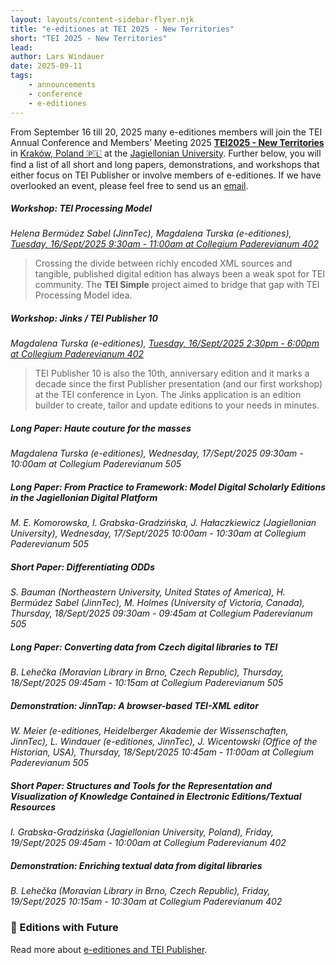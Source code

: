```yaml
---
layout: layouts/content-sidebar-flyer.njk
title: "e-editiones at TEI 2025 - New Territories"
short: "TEI 2025 - New Territories"
lead: 
author: Lars Windauer
date: 2025-09-11
tags:
    - announcements
    - conference
    - e-editiones
--- 
```


From September 16 till 20, 2025 many e-editiones members will join the TEI Annual Conference and Members’ Meeting 2025 [**TEI2025 - New Territories**](https://tei2025.confer.uj.edu.pl/) in  [Kraków, Poland 🇵🇱](https://www.openstreetmap.org/relation/2768922) at the [Jagiellonian University](https://www.uj.edu.pl/). Further below, you will find a list of all short and long papers, demonstrations, and workshops that either focus on TEI Publisher or involve members of e-editiones. If we have overlooked an event, please feel free to send us an [email](mailto:info@e-editiones.org).

##### Workshop: TEI Processing Model
*Helena Bermúdez Sabel (JinnTec), Magdalena Turska (e-editiones), [Tuesday, 16/Sept/2025 9:30am - 11:00am at Collegium Paderevianum 402](https://www.conftool.pro/tei2025/index.php?page=browseSessions&print=embed&form_session=32&presentations=show)*
  
> Crossing the divide between richly encoded XML sources and tangible, published digital edition has always been a weak spot for TEI community. The **TEI Simple** project aimed to bridge that gap with TEI Processing Model idea. 

##### Workshop: Jinks / TEI Publisher 10
*Magdalena Turska (e-editiones), [Tuesday, 16/Sept/2025 2:30pm - 6:00pm at Collegium Paderevianum 402](https://www.conftool.pro/tei2025/index.php?page=browseSessions&print=embed&form_session=33&presentations=show)*
  
> TEI Publisher 10 is also the 10th, anniversary edition and it marks a decade since the first Publisher presentation (and our first workshop) at the TEI conference in Lyon. The Jinks application is an edition builder to create, tailor and update editions to your needs in minutes.

##### Long Paper: Haute couture for the masses
*Magdalena Turska (e-editiones), Wednesday, 17/Sept/2025 09:30am - 10:00am at Collegium Paderevianum 505*

##### Long Paper: From Practice to Framework: Model Digital Scholarly Editions in the Jagiellonian Digital Platform

*M. E. Komorowska, I. Grabska-Gradzińska, J. Hałaczkiewicz (Jagiellonian University), Wednesday, 17/Sept/2025 10:00am - 10:30am at Collegium Paderevianum 505*

##### Short Paper: Differentiating ODDs

*S. Bauman (Northeastern University, United States of America), H. Bermúdez Sabel (JinnTec), M. Holmes (University of Victoria, Canada), Thursday, 18/Sept/2025 09:30am - 09:45am at Collegium Paderevianum 505*


##### Long Paper: Converting data from Czech digital libraries to TEI

*B. Lehečka (Moravian Library in Brno, Czech Republic), Thursday, 18/Sept/2025 09:45am - 10:15am at Collegium Paderevianum 505*

##### Demonstration: JinnTap: A browser-based TEI-XML editor
*W. Meier (e-editiones, Heidelberger Akademie der Wissenschaften, JinnTec), L. Windauer (e-editiones, JinnTec), J. Wicentowski (Office of the Historian, USA), Thursday, 18/Sept/2025 10:45am - 11:00am at Collegium Paderevianum 505*

##### Short Paper: Structures and Tools for the Representation and Visualization of Knowledge Contained in Electronic Editions/Textual Resources

*I. Grabska-Gradzińska (Jagiellonian University, Poland), Friday, 19/Sept/2025 09:45am - 10:00am at Collegium Paderevianum 402*

##### Demonstration: Enriching textual data from digital libraries
*B. Lehečka (Moravian Library in Brno, Czech Republic), Friday, 19/Sept/2025 10:15am - 10:30am at Collegium Paderevianum 402*

### 📓 Editions with Future 
Read more about [e-editiones and TEI Publisher](/join).
